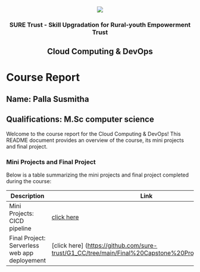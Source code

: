 <!-- PROJECT LOGO -->
<br />

<div align="center">
   <img src='https://user-images.githubusercontent.com/73131499/166115643-d3187f47-d38f-41b2-ae42-5ecbbc60de14.png' />


<h3 align="center">SURE Trust - Skill Upgradation for Rural-youth Empowerment Trust</h3>
  <h2> Cloud Computing & DevOps </h2>
</div>

# Course Report

## Name: Palla Susmitha

## Qualifications: M.Sc computer science

Welcome to the course report for the Cloud Computing & DevOps! This README document provides an overview of the course, its mini projects and final project.

### Mini Projects and Final Project

Below is a table summarizing the mini projects and final project completed during the course:

| Description                               | Link                                    |
|-------------------------------------------|-----------------------------------------|
| Mini Projects: CICD pipeline     | [click here](https://github.com/sure-trust/G1_CC/tree/main/Mini%20Projects/Sushmitha)                        |
| Final Project: Serverless web app deployement     | [click here] (https://github.com/sure-trust/G1_CC/tree/main/Final%20Capstone%20Projects/Sushmitha)                        |
